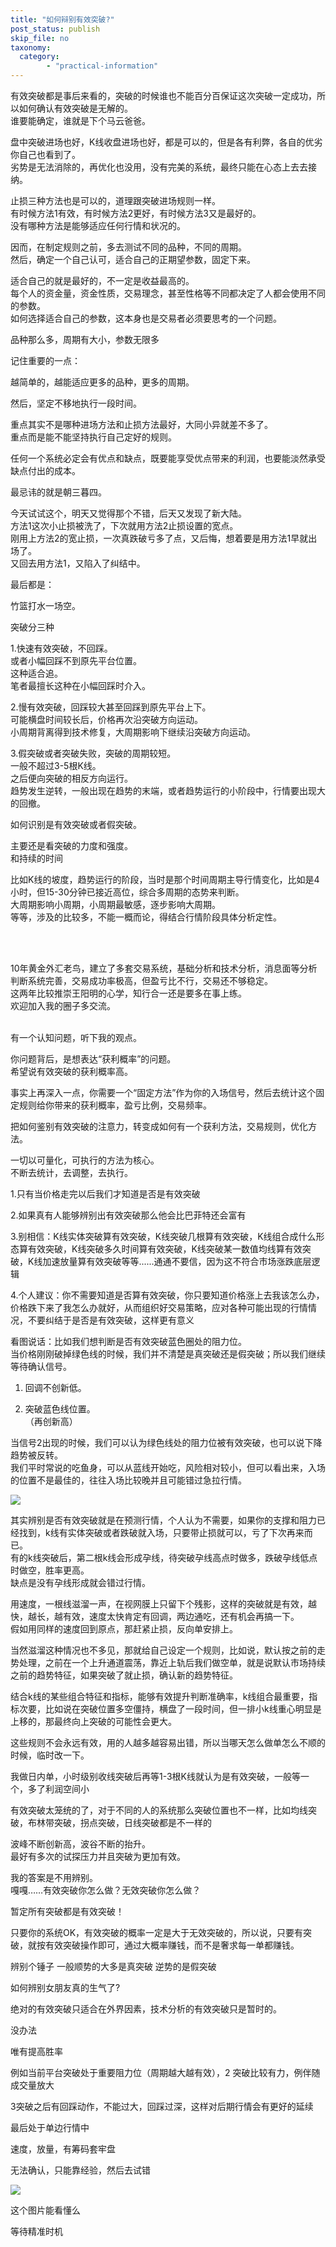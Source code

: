 ```yaml
---
title: "如何辩别有效突破?"
post_status: publish
skip_file: no
taxonomy:
  category:
        - "practical-information"
---
```


有效突破都是事后来看的，突破的时候谁也不能百分百保证这次突破一定成功，所以如何确认有效突破是无解的。  
谁要能确定，谁就是下个马云爸爸。

盘中突破进场也好，K线收盘进场也好，都是可以的，但是各有利弊，各自的优劣你自己也看到了。  
劣势是无法消除的，再优化也没用，没有完美的系统，最终只能在心态上去去接纳。

止损三种方法也是可以的，道理跟突破进场规则一样。  
有时候方法1有效，有时候方法2更好，有时候方法3又是最好的。  
没有哪种方法是能够适应任何行情和状况的。

因而，在制定规则之前，多去测试不同的品种，不同的周期。  
然后，确定一个自己认可，适合自己的正期望参数，固定下来。

适合自己的就是最好的，不一定是收益最高的。  
每个人的资金量，资金性质，交易理念，甚至性格等不同都决定了人都会使用不同的参数。  
如何选择适合自己的参数，这本身也是交易者必须要思考的一个问题。

品种那么多，周期有大小，参数无限多

记住重要的一点：

越简单的，越能适应更多的品种，更多的周期。

然后，坚定不移地执行一段时间。

重点其实不是哪种进场方法和止损方法最好，大同小异就差不多了。  
重点而是能不能坚持执行自己定好的规则。

任何一个系统必定会有优点和缺点，既要能享受优点带来的利润，也要能淡然承受缺点付出的成本。

最忌讳的就是朝三暮四。

今天试试这个，明天又觉得那个不错，后天又发现了新大陆。  
方法1这次小止损被洗了，下次就用方法2止损设置的宽点。  
刚用上方法2的宽止损，一次真跌破亏多了点，又后悔，想着要是用方法1早就出场了。  
又回去用方法1，又陷入了纠结中。

最后都是：

竹篮打水一场空。

突破分三种

1.快速有效突破，不回踩。  
或者小幅回踩不到原先平台位置。  
这种适合追。  
笔者最擅长这种在小幅回踩时介入。

2.​慢有效突破，回踩较大甚至回踩到原先平台上下。  
可能横盘时间较长后，价格再次沿突破方向运动。  
小周期背离得到技术修复，大周期影响下继续沿突破方向运动。

3.假突破或者突破失败，突破的周期​较短。  
一般不超过3-5根K线。  
之后便向突破的相反方向运行。  
趋势发生逆转，一般出现在趋势的末端，或者趋势运行的小阶段中，行情要出现大的回撤。

如何识别是有效突破或者假突破。

主要还是看突破的力度和强度。  
和持续的时间

比如K线的坡度，趋势运行的阶段，当时是那个时间周期主导行情变化，比如是4小时，但15-30分钟已接近高位，综合多周期的态势来判断​。  
大周期影响小周期，小周期最敏感，逐步影响大周期。  
等等，涉及的比较多，不能一概而论，得结合行情阶段具体分析定性。  
​

​

10年黄金外汇老鸟，建立了多套交易系统，基础分析和技术分析，消息面等分析判断系统完善，交易成功率极高，但盈亏比不行，交易还不够稳定。  
这两年比较推崇王阳明的心学，知行合一还是要多在事上练。  
欢迎加入我的圈子多交流。  
​

有一个认知问题，听下我的观点。

你问题背后，是想表达“获利概率”的问题。  
希望说有效突破的获利概率高。

事实上再深入一点，你需要一个“固定方法”作为你的入场信号，然后去统计这个固定规则给你带来的获利概率，盈亏比例，交易频率。

把如何鉴别有效突破的注意力，转变成如何有一个获利方法，交易规则，优化方法。

一切以可量化，可执行的方法为核心。  
不断去统计，去调整，去执行。

1.只有当价格走完以后我们才知道是否是有效突破

2.如果真有人能够辨别出有效突破那么他会比巴菲特还会富有

3.别相信：K线实体突破算有效突破，K线突破几根算有效突破，K线组合成什么形态算有效突破，K线突破多久时间算有效突破，K线突破某一数值均线算有效突破，K线加速放量算有效突破等等......通通不要信，因为这不符合市场涨跌底层逻辑

4.个人建议：你不需要知道是否算有效突破，你只要知道价格涨上去我该怎么办，价格跌下来了我怎么办就好，从而组织好交易策略，应对各种可能出现的行情情况，不要纠结于是否是有效突破，这样更有意义

看图说话：比如我们想判断是否有效突破蓝色圈处的阻力位。  
当价格刚刚破掉绿色线的时候，我们并不清楚是真突破还是假突破；所以我们继续等待确认信号。

1. 回调不创新低。
    
2. 突破蓝色线位置。  
    （再创新高）
    

当信号2出现的时候，我们可以认为绿色线处的阻力位被有效突破，也可以说下降趋势被反转。  
我们平时常说的吃鱼身，可以从蓝线开始吃，风险相对较小，但可以看出来，入场的位置不是最佳的，往往入场比较晚并且可能错过急拉行情。

![](https://cdn.fendou.la/funstoutiao/2020/11/182956067.jpg)

其实辨别是否有效突破就是在预测行情，个人认为不需要，如果你的支撑和阻力已经找到，k线有实体突破或者跌破就入场，只要带止损就可以，亏了下次再来而已。  
有的k线突破后，第二根k线会形成孕线，待突破孕线高点时做多，跌破孕线低点时做空，胜率更高。  
缺点是没有孕线形成就会错过行情。

用速度，一根线滋溜一声，在视网膜上只留下个残影，这样的突破就是有效，越快，越长，越有效，速度太快肯定有回调，两边通吃，还有机会再搞一下。  
假如用同样的速度回到原点，那赶紧止损，反向单安排上。

当然滋溜这种情况也不多见，那就给自己设定一个规则，比如说，默认按之前的走势处理，之前在一个上升通道震荡，靠近上轨后我们做空单，就是说默认市场持续之前的趋势特征，如果突破了就止损，确认新的趋势特征。

结合k线的某些组合特征和指标，能够有效提升判断准确率，k线组合最重要，指标次要，比如说在突破位置多空僵持，横盘了一段时间，但一排小k线重心明显是上移的，那最终向上突破的可能性会更大。

这些规则不会永远有效，用的人越多越容易出错，所以当哪天怎么做单怎么不顺的时候，临时改一下。

我做日内单，小时级别收线突破后再等1-3根K线就认为是有效突破，一般等一个，多了利润空间小

有效突破太笼统的了，对于不同的人的系统那么突破位置也不一样，比如均线突破，布林带突破，拐点突破，日线突破都是不一样的

波峰不断创新高，波谷不断的抬升。  
最好有多次的试探压力并且突破为更加有效。

我的答案是不用辨别。  
嘎嘎……有效突破你怎么做？无效突破你怎么做？

暂定所有突破都是有效突破！

只要你的系统OK，有效突破的概率一定是大于无效突破的，所以说，只要有突破，就按有效突破操作即可，通过大概率赚钱，而不是奢求每一单都赚钱。

辨别个锤子 一般顺势的大多是真突破 逆势的是假突破

如何辨别女朋友真的生气了?

绝对的有效突破只适合在外界因素，技术分析的有效突破只是暂时的。

没办法

唯有提高胜率

例如当前平台突破处于重要阻力位（周期越大越有效），2 突破比较有力，例伴随成交量放大

3突破之后有回踩动作，不能过大，回踩过深，这样对后期行情会有更好的延续

最后处于单边行情中

速度，放量，有筹码套牢盘

无法确认，只能靠经验，然后去试错

![](https://cdn.fendou.la/funstoutiao/2020/11/190914927.jpg)

这个图片能看懂么

等待精准时机
